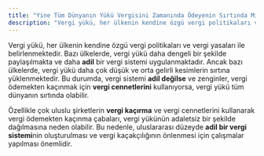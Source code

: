 ```yaml
---
title: "Yine Tüm Dünyanın Yükü Vergisini Zamanında Ödeyenin Sırtında Mı?"
description: "Vergi yükü, her ülkenin kendine özgü vergi politikaları ve vergi yasaları ile belirlenmektedir"
---
```


Vergi yükü, her ülkenin kendine özgü vergi politikaları ve vergi yasaları ile belirlenmektedir. Bazı ülkelerde, vergi yükü daha dengeli bir şekilde paylaşılmakta ve daha **adil** bir vergi sistemi uygulanmaktadır. Ancak bazı ülkelerde, vergi yükü daha çok düşük ve orta gelirli kesimlerin sırtına yüklenmektedir. Bu durumda, vergi sistemi **adil değilse** ve zenginler, vergi ödemekten kaçınmak için **vergi cennetlerini** kullanıyorsa, vergi yükü tüm dünyanın sırtında olabilir.

Özellikle çok uluslu şirketlerin **vergi kaçırma** ve vergi cennetlerini kullanarak vergi ödemekten kaçınma çabaları, vergi yükünün adaletsiz bir şekilde dağılmasına neden olabilir. Bu nedenle, uluslararası düzeyde **adil bir vergi sistemi**nin oluşturulması ve vergi kaçakçılığının önlenmesi için çalışmalar yapılması önemlidir.
